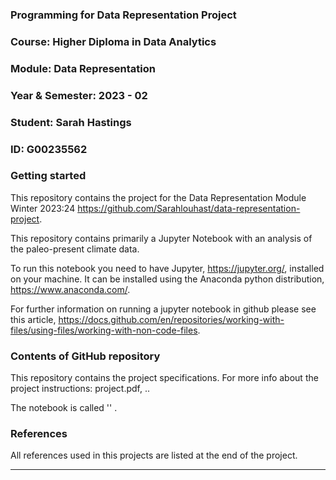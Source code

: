 ### Programming for Data Representation Project
### Course: Higher Diploma in Data Analytics
### Module: Data Representation
### Year & Semester: 2023 - 02
### Student: Sarah Hastings
### ID: G00235562


### Getting started
This repository contains the project for the Data Representation Module Winter 2023:24 https://github.com/Sarahlouhast/data-representation-project.

This repository contains primarily a Jupyter Notebook with an analysis of the paleo-present climate data.

To run this notebook you need to have Jupyter, https://jupyter.org/, installed on your machine. It can be installed using the Anaconda python distribution, https://www.anaconda.com/.

For further information on running a jupyter notebook in github please see this article, https://docs.github.com/en/repositories/working-with-files/using-files/working-with-non-code-files.

### Contents of GitHub repository
This repository contains the project specifications. For more info about the project instructions: project.pdf,  ..

The notebook is called '' .

### References
All references used in this projects are listed at the end of the project.

***
